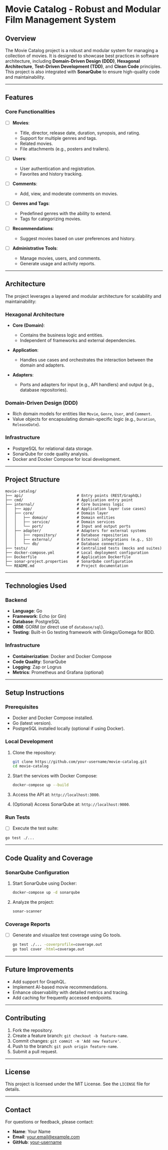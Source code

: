 # Movie Catalog - Robust and Modular Film Management System

## **Overview**
The Movie Catalog project is a robust and modular system for managing a collection of movies. It is designed to showcase best practices in software architecture, including **Domain-Driven Design (DDD)**, **Hexagonal Architecture**, **Test-Driven Development (TDD)**, and **Clean Code** principles. This project is also integrated with **SonarQube** to ensure high-quality code and maintainability.

---

## **Features**

### **Core Functionalities**
- [ ] **Movies**:
  - Title, director, release date, duration, synopsis, and rating.
  - Support for multiple genres and tags.
  - Related movies.
  - File attachments (e.g., posters and trailers).

- [ ] **Users**:
  - User authentication and registration.
  - Favorites and history tracking.

- [ ] **Comments**:
  - Add, view, and moderate comments on movies.

- [ ] **Genres and Tags**:
  - Predefined genres with the ability to extend.
  - Tags for categorizing movies.

- [ ] **Recommendations**:
  - Suggest movies based on user preferences and history.

- [ ] **Administrative Tools**:
  - Manage movies, users, and comments.
  - Generate usage and activity reports.

---

## **Architecture**

The project leverages a layered and modular architecture for scalability and maintainability:

### **Hexagonal Architecture**
- **Core (Domain)**:
  - Contains the business logic and entities.
  - Independent of frameworks and external dependencies.

- **Application**:
  - Handles use cases and orchestrates the interaction between the domain and adapters.

- **Adapters**:
  - Ports and adapters for input (e.g., API handlers) and output (e.g., database repositories).

### **Domain-Driven Design (DDD)**
- Rich domain models for entities like `Movie`, `Genre`, `User`, and `Comment`.
- Value objects for encapsulating domain-specific logic (e.g., `Duration`, `ReleaseDate`).

### **Infrastructure**
- PostgreSQL for relational data storage.
- SonarQube for code quality analysis.
- Docker and Docker Compose for local development.

---

## **Project Structure**
```plaintext
movie-catalog/
├── api/                        # Entry points (REST/GraphQL)
├── cmd/                        # Application entry point
├── internal/                   # Core business logic
│   ├── app/                    # Application layer (use cases)
│   ├── core/                   # Domain layer
│   │   ├── domain/             # Domain entities
│   │   ├── service/            # Domain services
│   │   └── port/               # Input and output ports
│   ├── adapter/                # Adapters for external systems
│   │   ├── repository/         # Database repositories
│   │   ├── external/           # External integrations (e.g., S3)
│   │   └── db/                 # Database connection
├── tests/                      # Centralized tests (mocks and suites)
├── docker-compose.yml          # Local deployment configuration
├── Dockerfile                  # Application Dockerfile
├── sonar-project.properties    # SonarQube configuration
└── README.md                   # Project documentation
```

---

## **Technologies Used**

### **Backend**
- **Language**: Go
- **Framework**: Echo (or Gin)
- **Database**: PostgreSQL
- **ORM**: GORM (or direct use of `database/sql`).
- **Testing**: Built-in Go testing framework with Ginkgo/Gomega for BDD.

### **Infrastructure**
- **Containerization**: Docker and Docker Compose
- **Code Quality**: SonarQube
- **Logging**: Zap or Logrus
- **Metrics**: Prometheus and Grafana (optional)

---

## **Setup Instructions**

### **Prerequisites**
- Docker and Docker Compose installed.
- Go (latest version).
- PostgreSQL installed locally (optional if using Docker).

### **Local Development**
1. Clone the repository:
   ```bash
   git clone https://github.com/your-username/movie-catalog.git
   cd movie-catalog
   ```

2. Start the services with Docker Compose:
   ```bash
   docker-compose up --build
   ```

3. Access the API at: `http://localhost:3000`.

4. (Optional) Access SonarQube at: `http://localhost:9000`.

### **Run Tests**
- [ ] Execute the test suite:
```bash
go test ./...
```

---

## **Code Quality and Coverage**

### **SonarQube Configuration**
1. Start SonarQube using Docker:
   ```bash
   docker-compose up -d sonarqube
   ```

2. Analyze the project:
   ```bash
   sonar-scanner
   ```

### **Coverage Reports**
- [ ] Generate and visualize test coverage using Go tools.
  ```bash
  go test ./... -coverprofile=coverage.out
  go tool cover -html=coverage.out
  ```

---

## **Future Improvements**
- Add support for GraphQL.
- Implement AI-based movie recommendations.
- Enhance observability with detailed metrics and tracing.
- Add caching for frequently accessed endpoints.

---

## **Contributing**
1. Fork the repository.
2. Create a feature branch: `git checkout -b feature-name`.
3. Commit changes: `git commit -m 'Add new feature'`.
4. Push to the branch: `git push origin feature-name`.
5. Submit a pull request.

---

## **License**
This project is licensed under the MIT License. See the `LICENSE` file for details.

---

## **Contact**
For questions or feedback, please contact:
- **Name**: Your Name
- **Email**: your.email@example.com
- **GitHub**: [your-username](https://github.com/your-username)
